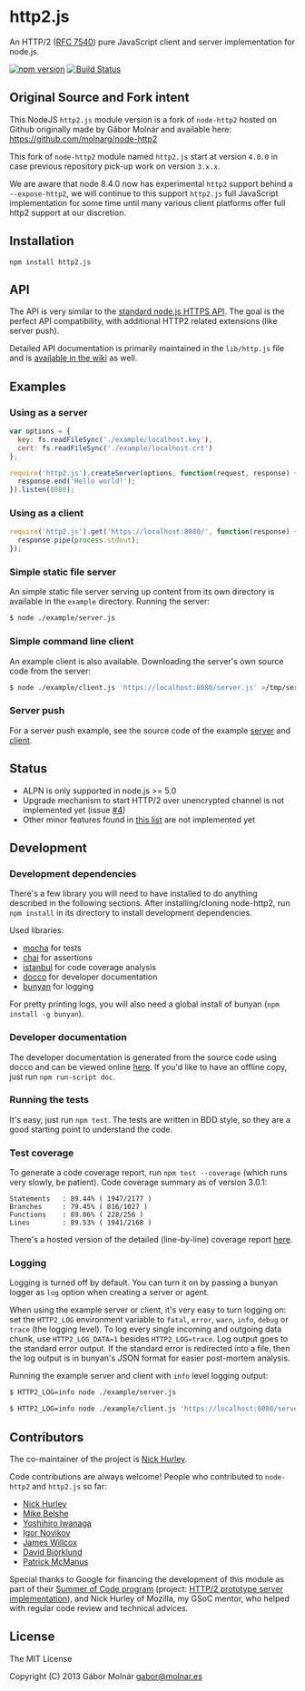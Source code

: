 http2.js
==========

An HTTP/2 ([RFC 7540](http://tools.ietf.org/html/rfc7540))
pure JavaScript client and server implementation for node.js.

[![npm version](https://img.shields.io/npm/v/http2.js.svg?style=flat)](https://www.npmjs.com/package/http2.js)
[![Build Status](https://travis-ci.org/kaazing/http2.js.svg?branch=master)](https://travis-ci.org/kaazing/http2.js)

Original Source and Fork intent
--------------------

This NodeJS `http2.js` module version is a fork of `node-http2` hosted on Github originally made by Gábor Molnár and available here: https://github.com/molnarg/node-http2

This fork of `node-http2` module named `http2.js` start at version `4.0.0` in case previous repository pick-up work on version `3.x.x`. 

We are aware that node 8.4.0 now has experimental `http2` support behind a `--expose-http2`, we will continue to this support `http2.js` full JavaScript implementation for some time until many various client platforms offer full http2 support at our discretion. 

Installation
------------

```
npm install http2.js
```

API
---

The API is very similar to the [standard node.js HTTPS API](http://nodejs.org/api/https.html). The
goal is the perfect API compatibility, with additional HTTP2 related extensions (like server push).

Detailed API documentation is primarily maintained in the `lib/http.js` file and is [available in
the wiki](https://github.com/kaazing/http2.js/wiki/Public-API) as well.

Examples
--------

### Using as a server ###

```javascript
var options = {
  key: fs.readFileSync('./example/localhost.key'),
  cert: fs.readFileSync('./example/localhost.crt')
};

require('http2.js').createServer(options, function(request, response) {
  response.end('Hello world!');
}).listen(8080);
```

### Using as a client ###

```javascript
require('http2.js').get('https://localhost:8080/', function(response) {
  response.pipe(process.stdout);
});
```

### Simple static file server ###

An simple static file server serving up content from its own directory is available in the `example`
directory. Running the server:

```bash
$ node ./example/server.js
```

### Simple command line client ###

An example client is also available. Downloading the server's own source code from the server:

```bash
$ node ./example/client.js 'https://localhost:8080/server.js' >/tmp/server.js
```

### Server push ###

For a server push example, see the source code of the example
[server](https://github.com/kaazing/http2.js/blob/master/example/server.js) and
[client](https://github.com/kaazing/http2.js/blob/master/example/client.js).

Status
------

* ALPN is only supported in node.js >= 5.0
* Upgrade mechanism to start HTTP/2 over unencrypted channel is not implemented yet
  (issue [#4](https://github.com/molnarg/node-http2/issues/4))
* Other minor features found in
  [this list](https://github.com/kaazing/http2.js/issues?labels=feature) are not implemented yet

Development
-----------

### Development dependencies ###

There's a few library you will need to have installed to do anything described in the following
sections. After installing/cloning node-http2, run `npm install` in its directory to install
development dependencies.

Used libraries:

* [mocha](http://mochajs.org/) for tests
* [chai](http://chaijs.com/) for assertions
* [istanbul](https://github.com/gotwarlost/istanbul) for code coverage analysis
* [docco](http://jashkenas.github.io/docco/) for developer documentation
* [bunyan](https://github.com/trentm/node-bunyan) for logging

For pretty printing logs, you will also need a global install of bunyan (`npm install -g bunyan`).

### Developer documentation ###

The developer documentation is generated from the source code using docco and can be viewed online
[here](http://molnarg.github.io/node-http2/doc/). If you'd like to have an offline copy, just run
`npm run-script doc`.

### Running the tests ###

It's easy, just run `npm test`. The tests are written in BDD style, so they are a good starting
point to understand the code.

### Test coverage ###

To generate a code coverage report, run `npm test --coverage` (which runs very slowly, be patient).
Code coverage summary as of version 3.0.1:
```
Statements   : 89.44% ( 1947/2177 )
Branches     : 79.45% ( 816/1027 )
Functions    : 89.06% ( 228/256 )
Lines        : 89.53% ( 1941/2168 )
```

There's a hosted version of the detailed (line-by-line) coverage report
[here](http://molnarg.github.io/node-http2/coverage/lcov-report/lib/).

### Logging ###

Logging is turned off by default. You can turn it on by passing a bunyan logger as `log` option when
creating a server or agent.

When using the example server or client, it's very easy to turn logging on: set the `HTTP2_LOG`
environment variable to `fatal`, `error`, `warn`, `info`, `debug` or `trace` (the logging level).
To log every single incoming and outgoing data chunk, use `HTTP2_LOG_DATA=1` besides
`HTTP2_LOG=trace`. Log output goes to the standard error output. If the standard error is redirected
into a file, then the log output is in bunyan's JSON format for easier post-mortem analysis.

Running the example server and client with `info` level logging output:

```bash
$ HTTP2_LOG=info node ./example/server.js
```

```bash
$ HTTP2_LOG=info node ./example/client.js 'https://localhost:8080/server.js' >/dev/null
```

Contributors
------------

The co-maintainer of the project is [Nick Hurley](https://github.com/todesschaf).

Code contributions are always welcome! People who contributed to `node-http2` and `http2.js` so far:

* [Nick Hurley](https://github.com/todesschaf)
* [Mike Belshe](https://github.com/mbelshe)
* [Yoshihiro Iwanaga](https://github.com/iwanaga)
* [Igor Novikov](https://github.com/vsemogutor)
* [James Willcox](https://github.com/snorp)
* [David Björklund](https://github.com/kesla)
* [Patrick McManus](https://github.com/mcmanus)

Special thanks to Google for financing the development of this module as part of their [Summer of
Code program](https://developers.google.com/open-source/soc/) (project: [HTTP/2 prototype server
implementation](https://google-melange.appspot.com/gsoc/project/details/google/gsoc2013/molnarg/5818821692620800)), and
Nick Hurley of Mozilla, my GSoC mentor, who helped with regular code review and technical advices.

License
-------

The MIT License

Copyright (C) 2013 Gábor Molnár <gabor@molnar.es>
